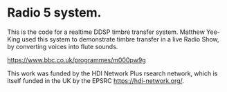 # Radio 5 system.

This is the code for a realtime DDSP timbre transfer system. Matthew Yee-King used this system to demonstrate timbre transfer in a live Radio Show, by converting voices into flute sounds. 

https://www.bbc.co.uk/programmes/m000pw9g

This work was funded by the  HDI Network Plus rsearch network, which is itself funded in the UK by the EPSRC https://hdi-network.org/. 


